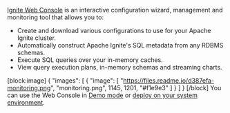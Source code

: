 [Ignite Web Console](https://console.gridgain.com/) is an interactive configuration wizard, management and monitoring tool that allows you to:
* Create and download various configurations to use for your Apache Ignite cluster.
* Automatically construct Apache Ignite's SQL metadata from any RDBMS schemas.
* Execute SQL queries over your in-memory caches.
*  View query execution plans, in-memory schemas and streaming charts.

[block:image]
{
  "images": [
    {
      "image": [
        "https://files.readme.io/d387efa-monitoring.png",
        "monitoring.png",
        1145,
        1201,
        "#f1e9e3"
      ]
    }
  ]
}
[/block]
You can use the Web Console in [Demo mode](doc:demo-mode) or [deploy on your system environment](doc:local-deployment).